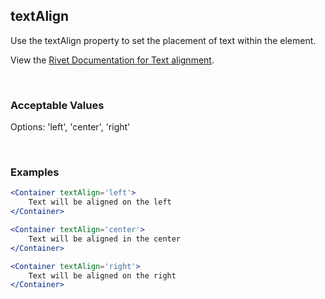 ## textAlign

Use the textAlign property to set the placement of text within the element.

View the [Rivet Documentation for Text alignment](https://rivet.iu.edu/utilities/typography/#text-alignment).

<br/>

### Acceptable Values

Options: 'left', 'center', 'right'

<br/>

### Examples

```jsx
<Container textAlign='left'>
    Text will be aligned on the left
</Container>

<Container textAlign='center'>
    Text will be aligned in the center
</Container>

<Container textAlign='right'>
    Text will be aligned on the right
</Container>
```